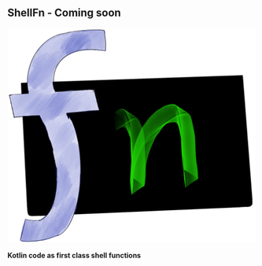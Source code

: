 ## ShellFn - Coming soon
<img src="ShellFn-min.png" width="600">

**Kotlin code as first class shell functions**

